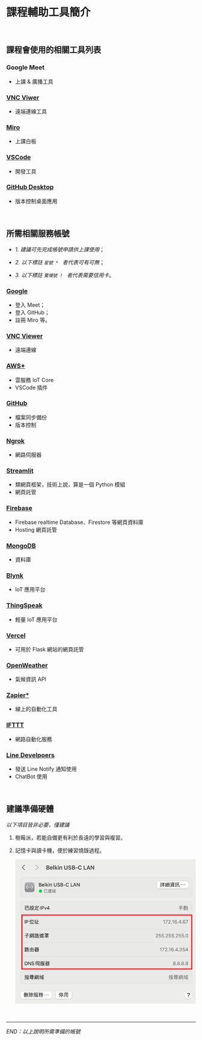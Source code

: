 # 課程輔助工具簡介

</br>

## 課程會使用的相關工具列表

### Google Meet

- 上課 & 廣播工具

### [VNC Viwer](https://www.realvnc.com/en/connect/download/viewer/)

- 遠端連線工具
  
### [Miro](https://miro.com/)

- 上課白板

### [VSCode](https://code.visualstudio.com/)

- 開發工具

### [GitHub Desktop](https://desktop.github.com/)

- 版本控制桌面應用

</br>



## 所需相關服務帳號

- *1. 建議可先完成帳號申請供上課使用*；

- *2. 以下標註 `星號 * ` 者代表可有可無*；

- *3. 以下標註 `驚嘆號 ! ` 者代表需要信用卡*。


### [Google](https://google.com)

- 登入 Meet；
- 登入 GitHub；
- 註冊 Miro 等。

### [VNC Viewer](https://www.realvnc.com/en/connect/download/viewer/)

- 遠端連線

### [AWS*](https://aws.amazon.com/tw/)

- 雲服務 IoT Core
- VSCode 插件

### [GitHub](https://github.com/)

- 檔案同步備份
- 版本控制

### [Ngrok](https://ngrok.com/)

- 網路伺服器

### [Streamlit](https://streamlit.io/)

- 類網頁框架，技術上說，算是一個 Python 模組
- 網頁託管

### [Firebase](https://firebase.google.com/)

- Firebase realtime Database、Firestore 等網頁資料庫
- Hosting 網頁託管

### [MongoDB](https://www.mongodb.com/zh-cn)

- 資料庫

### [Blynk](https://blynk.io/)

- IoT 應用平台

### [ThingSpeak](https://thingspeak.com/)

- 輕量 IoT 應用平台

### [Vercel](https://vercel.com/)

- 可用於 Flask 網站的網頁託管

### [OpenWeather](https://openweathermap.org/)

- 氣候資訊 API

### [Zapier*](https://zapier.com/)

- 線上的自動化工具

### [IFTTT](https://ifttt.com/explore)

- 網路自動化服務

### [Line Develpoers](https://developers.line.biz/zh-hant/)

- 發送 Line Notify 通知使用
- ChatBot 使用



</br>

## 建議準備硬體

*以下項目皆非必要，僅建議*

1. 樹莓派，若能自備更有利於長遠的學習與複習。
2. 記憶卡與讀卡機，便於練習燒錄過程。

   ![](images/img_01.png)

</br>

---

_END：以上說明所需準備的帳號_
